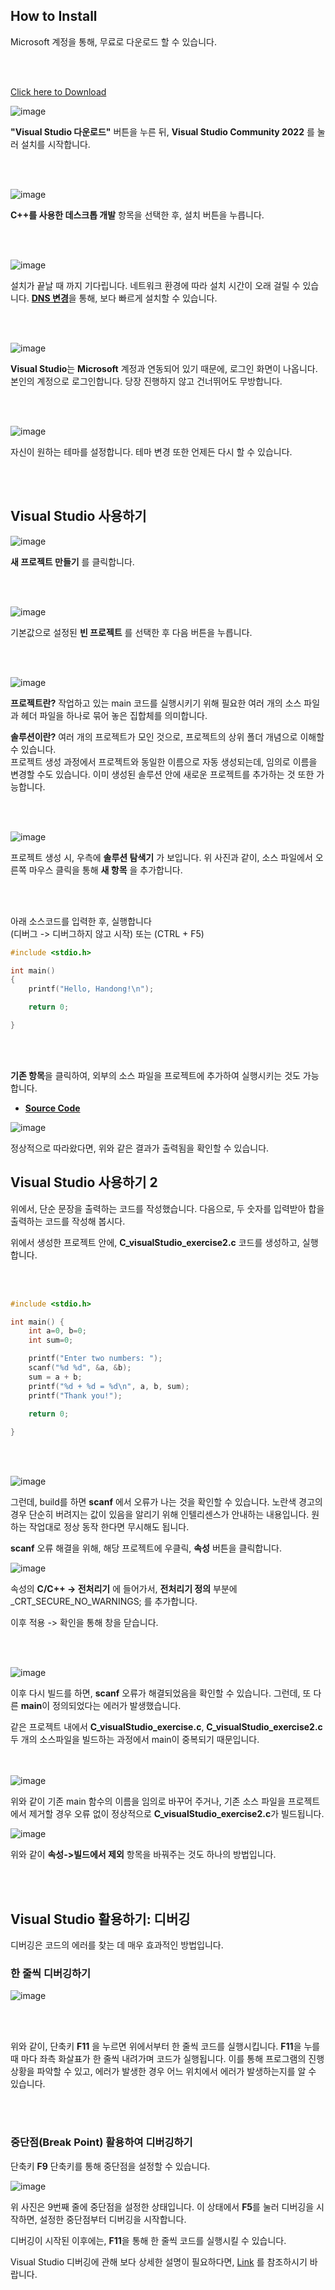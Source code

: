 ## How to Install

Microsoft 계정을 통해, 무료로 다운로드 할 수 있습니다.

<br><br>

[Click here to Download](https://visualstudio.microsoft.com/ko/vs/community/)

![image](https://user-images.githubusercontent.com/84503980/185387298-f280c598-c184-49a5-bc39-f87c82c94355.png)


**"Visual Studio 다운로드"** 버튼을 누른 뒤,  **Visual Studio Community 2022** 를 눌러 설치를 시작합니다.

<br><br>

![image](https://user-images.githubusercontent.com/84503980/185388422-de85399e-b0a7-45b5-a8ff-fdc859927f8c.png)

**C++를 사용한 데스크톱 개발** 항목을 선택한 후, 설치 버튼을 누릅니다.

<br><br>

![image](https://user-images.githubusercontent.com/84503980/185389166-eead55f5-e955-4fd7-95f3-87e73f94a263.png)

설치가 끝날 때 까지 기다립니다. 네트워크 환경에 따라 설치 시간이 오래 걸릴 수 있습니다.
[**DNS 변경**](https://ivyit.tistory.com/190)을 통해, 보다 빠르게 설치할 수 있습니다.

<br><br>

![image](https://user-images.githubusercontent.com/84503980/185390095-d0510671-f8d7-4a10-b00c-73cc276c9d6b.png)

**Visual Studio**는 **Microsoft** 계정과 연동되어 있기 때문에, 로그인 화면이 나옵니다.
본인의 계정으로 로그인합니다. 당장 진행하지 않고 건너뛰어도 무방합니다.

<br><br>

![image](https://user-images.githubusercontent.com/84503980/185390456-00fc4d8f-fdc5-4b35-a08a-856d6d529f74.png)

자신이 원하는 테마를 설정합니다. 테마 변경 또한 언제든 다시 할 수 있습니다.

<br><br>

## Visual Studio 사용하기

![image](https://user-images.githubusercontent.com/84503980/185390762-7065b68c-fab3-468b-b244-d773bdeaf696.png)

**새 프로젝트 만들기** 를 클릭합니다.

<br><br>

![image](https://user-images.githubusercontent.com/84503980/185390827-548640f3-9048-478c-8e0d-bf8469045809.png)

기본값으로 설정된 **빈 프로젝트** 를 선택한 후 다음 버튼을 누릅니다.

<br><br>

![image](https://user-images.githubusercontent.com/84503980/185392645-d08260f5-a092-46ca-b12e-ca718c3e0cf2.png)


**프로젝트란?**
작업하고 있는 main 코드를 실행시키기 위해 필요한 여러 개의 소스 파일과 헤더 파일을 하나로 묶어 놓은 집합체를 의미합니다.

**솔루션이란?**
여러 개의 프로젝트가 모인 것으로, 프로젝트의 상위 폴더 개념으로 이해할 수 있습니다. <br>
프로젝트 생성 과정에서 프로젝트와 동일한 이름으로 자동 생성되는데, 임의로 이름을 변경할 수도 있습니다. 이미 생성된 솔루션 안에 새로운 프로젝트를 추가하는 것 또한 가능합니다.

<br><br>

![image](https://user-images.githubusercontent.com/84503980/185393298-cd0bbffd-7aec-45b0-a7a7-c01b682fd112.png)

프로젝트 생성 시, 우측에 **솔루션 탐색기** 가 보입니다.
위 사진과 같이, 소스 파일에서 오른쪽 마우스 클릭을 통해 **새 항목** 을 추가합니다.

<br><br>

아래 소스코드를 입력한 후, 실행합니다 <br>
(디버그 -> 디버그하지 않고 시작) 또는 (CTRL + F5)



```c
#include <stdio.h>

int main()
{
    printf("Hello, Handong!\n");

    return 0;

}
```



<br><br>

**기존 항목**을 클릭하여, 외부의 소스 파일을 프로젝트에 추가하여 실행시키는 것도 가능합니다.
- [**Source Code**](https://github.com/ykkimhgu/Tutorial-C-Program/tree/main/installVisualStudio)


![image](https://user-images.githubusercontent.com/84503980/185394697-c321c21d-0bf2-4fee-a4dd-ff7678d7fbfe.png)

정상적으로 따라왔다면, 위와 같은 결과가 출력됨을 확인할 수 있습니다.


## Visual Studio 사용하기 2

위에서, 단순 문장을 출력하는 코드를 작성했습니다.
다음으로, 두 숫자를 입력받아 합을 출력하는 코드를 작성해 봅시다.

위에서 생성한 프로젝트 안에, **C_visualStudio_exercise2.c** 코드를 생성하고, 실행합니다.

<br><br>

```c
#include <stdio.h>

int main() {
	int a=0, b=0;
	int sum=0;

	printf("Enter two numbers: ");
	scanf("%d %d", &a, &b);
	sum = a + b;
	printf("%d + %d = %d\n", a, b, sum);
	printf("Thank you!");
	
	return 0;

}
```



<br><br>

![image](https://user-images.githubusercontent.com/84503980/185396376-4474bf9d-3614-4549-9ef4-495fb1b70193.png)

그런데, build를 하면 **scanf** 에서 오류가 나는 것을 확인할 수 있습니다.
노란색 경고의 경우 단순히 버려지는 값이 있음을 알리기 위해 인텔리센스가 안내하는 내용입니다.
원하는 작업대로 정상 동작 한다면 무시해도 됩니다.

**scanf** 오류 해결을 위해, 해당 프로젝트에 우클릭, **속성** 버튼을 클릭합니다.

![image](https://user-images.githubusercontent.com/84503980/185396912-3846f393-e587-4338-a929-3acc9ea40d53.png)

속성의 **C/C++ -> 전처리기** 에 들어가서, **전처리기 정의** 부분에 <br>
_CRT_SECURE_NO_WARNINGS; 를 추가합니다.

이후 적용 -> 확인을 통해 창을 닫습니다.

<br><br>

![image](https://user-images.githubusercontent.com/84503980/185397537-142644d8-45c3-4577-9f3b-ea2caf11b9cd.png)

이후 다시 빌드를 하면, **scanf** 오류가 해결되었음을 확인할 수 있습니다.
그런데, 또 다른 **main**이 정의되었다는 에러가 발생했습니다.

같은 프로젝트 내에서 **C_visualStudio_exercise.c**, **C_visualStudio_exercise2.c** 두 개의 소스파일을 빌드하는 과정에서 main이 중복되기 때문입니다.

<br><br>
![image](https://user-images.githubusercontent.com/84503980/185398246-cfa1ab71-b2f1-442f-a636-82a77ab489e7.png)

위와 같이 기존 main 함수의 이름을 임의로 바꾸어 주거나, 기존 소스 파일을 프로젝트에서 제거할 경우 오류 없이 정상적으로 **C_visualStudio_exercise2.c**가 빌드됩니다.

![image](https://user-images.githubusercontent.com/84503980/185398682-dbffe166-e721-48ab-bc5a-7e264d9b323d.png)

위와 같이 **속성->빌드에서 제외** 항목을 바꿔주는 것도 하나의 방법입니다.

<br><br>


## Visual Studio 활용하기: 디버깅

디버깅은 코드의 에러를 찾는 데 매우 효과적인 방법입니다.

### 한 줄씩 디버깅하기

![image](https://user-images.githubusercontent.com/84503980/185399262-71a4c79e-737f-42f6-b8dd-e2df606bbcb2.png)

<br><br>

위와 같이, 단축키 **F11** 을 누르면 위에서부터 한 줄씩 코드를 실행시킵니다.
**F11**을 누를 때 마다 좌측 화살표가 한 줄씩 내려가며 코드가 실행됩니다.
이를 통해 프로그램의 진행 상황을 파악할 수 있고, 에러가 발생한 경우 어느 위치에서 에러가 발생하는지를 알 수 있습니다.

<br><br>

### 중단점(Break Point) 활용하여 디버깅하기

단축키 **F9** 단축키를 통해 중단점을 설정할 수 있습니다.

![image](https://user-images.githubusercontent.com/84503980/185399797-0f4a8a89-b628-4c59-bc1c-a340ac29a309.png)

위 사진은 9번째 줄에 중단점을 설정한 상태입니다.
이 상태에서 **F5**를 눌러 디버깅을 시작하면, 설정한 중단점부터 디버깅을 시작합니다.

디버깅이 시작된 이후에는, **F11**을 통해 한 줄씩 코드를 실행시킬 수 있습니다.

Visual Studio 디버깅에 관해 보다 상세한 설명이 필요하다면,
[Link](https://dojang.io/mod/page/view.php?id=806) 를 참조하시기 바랍니다.
